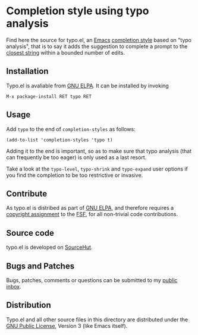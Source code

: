 Completion style using typo analysis
====================================

Find here the source for typo.el, an [Emacs] [completion style] based on "typo
analysis", that is to say it adds the suggestion to complete a prompt
to the [closest string] within a bounded number of edits.

[Emacs]:
	https://www.gnu.org/software/emacs/
[completion style]:
	https://www.gnu.org/software/emacs/manual/html_node/emacs/Completion-Styles.html
[closest string]:
	https://en.wikipedia.org/wiki/Levenshtein_distance

Installation
------------

Typo.el is avaliable from [GNU ELPA]. It can be installed by
invoking

	M-x package-install RET typo RET

[GNU ELPA]:
	http://elpa.gnu.org/packages/typo.html

Usage
-----

Add `typo` to the end of `completion-styles` as follows:

    (add-to-list 'completion-styles 'typo t)

Adding it to the end is important, so as to make sure that typo
analysis (that can frequently be too eager) is only used as a last
resort.

Take a look at the `typo-level`, `typo-shrink` and `typo-expand` user
options if you find the completion to be too restrictive or invasive.

Contribute
----------

As typo.el is distribed as part of [GNU ELPA], and therefore requires
a [copyright assignment] to the [FSF], for all non-trivial code
contributions.

[copyright assignment]:
	https://www.gnu.org/software/emacs/manual/html_node/emacs/Copyright-Assignment.html
[FSF]:
	https://www.fsf.org/

Source code
-----------

typo.el is developed on [SourceHut].

[SourceHut]:
	https://git.sr.ht/~pkal/typo/

Bugs and Patches
----------------

Bugs, patches, comments or questions can be submitted to my [public
inbox].

[public inbox]:
	https://lists.sr.ht/~pkal/public-inbox

Distribution
------------

Typo.el and all other source files in this directory are distributed
under the [GNU Public License], Version 3 (like Emacs itself).

[GNU Public License]:
	https://www.gnu.org/licenses/gpl-3.0.en.html
